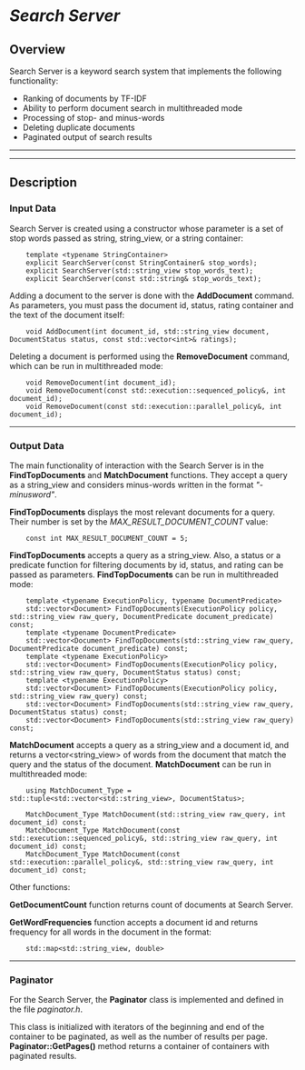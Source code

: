 <h1><i> Search Server</i></h1>

## **Overview**

Search Server is a keyword search system that implements the following functionality:
* Ranking of documents by TF-IDF
* Ability to perform document search in multithreaded mode
* Processing of stop- and minus-words
* Deleting duplicate documents
* Paginated output of search results
_____
______
## **Description**
### **Input Data**

Search Server is created using a constructor whose parameter is a set of stop words passed as string, string_view, or a string container:

```
    template <typename StringContainer>
    explicit SearchServer(const StringContainer& stop_words);
    explicit SearchServer(std::string_view stop_words_text);
    explicit SearchServer(const std::string& stop_words_text);
```

Adding a document to the server is done with the **AddDocument** command. As parameters, you must pass the document id, status, rating container and the text of the document itself:

```
    void AddDocument(int document_id, std::string_view document, DocumentStatus status, const std::vector<int>& ratings);
```
Deleting a document is performed using the **RemoveDocument** command, which can be run in multithreaded mode:
```
    void RemoveDocument(int document_id);
    void RemoveDocument(const std::execution::sequenced_policy&, int document_id);
    void RemoveDocument(const std::execution::parallel_policy&, int document_id);
```

_____ 

### **Output Data**

The main functionality of interaction with the Search Server is in the **FindTopDocuments** and **MatchDocument** functions. They accept a query as a string_view and considers minus-words written in the format *"-minusword"*.

**FindTopDocuments** displays the most relevant documents for a query. Their number is set by the *MAX_RESULT_DOCUMENT_COUNT* value:
```
    const int MAX_RESULT_DOCUMENT_COUNT = 5;
```
**FindTopDocuments** accepts a query as a string_view. Also, a status or a predicate function for filtering documents by id, status, and rating can be passed as parameters. **FindTopDocuments** can be run in multithreaded mode:
```
    template <typename ExecutionPolicy, typename DocumentPredicate>
    std::vector<Document> FindTopDocuments(ExecutionPolicy policy, std::string_view raw_query, DocumentPredicate document_predicate) const;
    template <typename DocumentPredicate>
    std::vector<Document> FindTopDocuments(std::string_view raw_query, DocumentPredicate document_predicate) const;
    template <typename ExecutionPolicy>
    std::vector<Document> FindTopDocuments(ExecutionPolicy policy, std::string_view raw_query, DocumentStatus status) const;
    template <typename ExecutionPolicy>
    std::vector<Document> FindTopDocuments(ExecutionPolicy policy, std::string_view raw_query) const;
    std::vector<Document> FindTopDocuments(std::string_view raw_query, DocumentStatus status) const;
    std::vector<Document> FindTopDocuments(std::string_view raw_query) const;
```
**MatchDocument** accepts a query as a string_view and a document id, and returns a vector<string_view> of words from the document that match the query and the status of the document. **MatchDocument** can be run in multithreaded mode:
```
    using MatchDocument_Type = std::tuple<std::vector<std::string_view>, DocumentStatus>;

    MatchDocument_Type MatchDocument(std::string_view raw_query, int document_id) const;
    MatchDocument_Type MatchDocument(const std::execution::sequenced_policy&, std::string_view raw_query, int document_id) const;
    MatchDocument_Type MatchDocument(const std::execution::parallel_policy&, std::string_view raw_query, int document_id) const;
```
Other functions:

**GetDocumentCount** function returns count of documents at Search Server.

**GetWordFrequencies** function accepts a document id and returns frequency for all words in the document in the format:
```
    std::map<std::string_view, double>
``` 
_____ 
### **Paginator**

For the Search Server, the **Paginator** class is implemented and defined in the file *paginator.h*.

This class is initialized with iterators of the beginning and end of the container to be paginated, as well as the number of results per page. **Paginator::GetPages()** method returns a container of containers with paginated results.